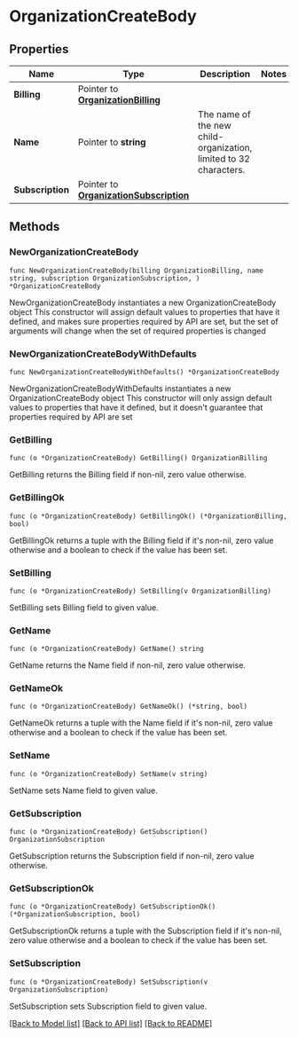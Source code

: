 # OrganizationCreateBody

## Properties

Name | Type | Description | Notes
------------ | ------------- | ------------- | -------------
**Billing** | Pointer to [**OrganizationBilling**](Organization_billing.md) |  | 
**Name** | Pointer to **string** | The name of the new child-organization, limited to 32 characters. | 
**Subscription** | Pointer to [**OrganizationSubscription**](Organization_subscription.md) |  | 

## Methods

### NewOrganizationCreateBody

`func NewOrganizationCreateBody(billing OrganizationBilling, name string, subscription OrganizationSubscription, ) *OrganizationCreateBody`

NewOrganizationCreateBody instantiates a new OrganizationCreateBody object
This constructor will assign default values to properties that have it defined,
and makes sure properties required by API are set, but the set of arguments
will change when the set of required properties is changed

### NewOrganizationCreateBodyWithDefaults

`func NewOrganizationCreateBodyWithDefaults() *OrganizationCreateBody`

NewOrganizationCreateBodyWithDefaults instantiates a new OrganizationCreateBody object
This constructor will only assign default values to properties that have it defined,
but it doesn't guarantee that properties required by API are set

### GetBilling

`func (o *OrganizationCreateBody) GetBilling() OrganizationBilling`

GetBilling returns the Billing field if non-nil, zero value otherwise.

### GetBillingOk

`func (o *OrganizationCreateBody) GetBillingOk() (*OrganizationBilling, bool)`

GetBillingOk returns a tuple with the Billing field if it's non-nil, zero value otherwise
and a boolean to check if the value has been set.

### SetBilling

`func (o *OrganizationCreateBody) SetBilling(v OrganizationBilling)`

SetBilling sets Billing field to given value.


### GetName

`func (o *OrganizationCreateBody) GetName() string`

GetName returns the Name field if non-nil, zero value otherwise.

### GetNameOk

`func (o *OrganizationCreateBody) GetNameOk() (*string, bool)`

GetNameOk returns a tuple with the Name field if it's non-nil, zero value otherwise
and a boolean to check if the value has been set.

### SetName

`func (o *OrganizationCreateBody) SetName(v string)`

SetName sets Name field to given value.


### GetSubscription

`func (o *OrganizationCreateBody) GetSubscription() OrganizationSubscription`

GetSubscription returns the Subscription field if non-nil, zero value otherwise.

### GetSubscriptionOk

`func (o *OrganizationCreateBody) GetSubscriptionOk() (*OrganizationSubscription, bool)`

GetSubscriptionOk returns a tuple with the Subscription field if it's non-nil, zero value otherwise
and a boolean to check if the value has been set.

### SetSubscription

`func (o *OrganizationCreateBody) SetSubscription(v OrganizationSubscription)`

SetSubscription sets Subscription field to given value.



[[Back to Model list]](../README.md#documentation-for-models) [[Back to API list]](../README.md#documentation-for-api-endpoints) [[Back to README]](../README.md)


